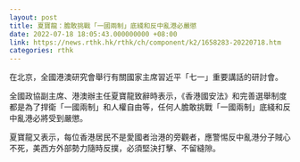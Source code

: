 ```yaml
---
layout: post
title: 夏寶龍：膽敢挑戰「一國兩制」底綫和反中亂港必嚴懲
date: 2022-07-18 18:05:43.000000000 +08:00
link: https://news.rthk.hk/rthk/ch/component/k2/1658283-20220718.htm
categories: rthk
---
```


在北京，全國港澳研究會舉行有關國家主席習近平「七一」重要講話的研討會。

全國政協副主席、港澳辦主任夏寶龍致辭時表示，《香港國安法》和完善選舉制度都是為了捍衛「一國兩制」和人權自由等，任何人膽敢挑戰「一國兩制」底綫和反中亂港必將受到嚴懲。

夏寶龍又表示，每位香港居民不是愛國者治港的旁觀者，應警惕反中亂港分子賊心不死，美西方外部勢力隨時反撲，必須堅決打擊、不留縫隙。
